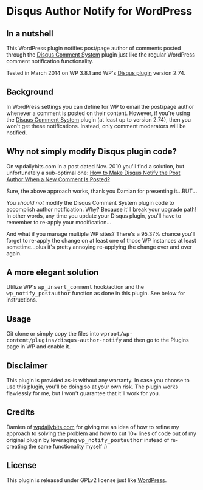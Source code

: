 # Disqus Author Notify for WordPress 

## In a nutshell

This WordPress plugin notifies post/page author of comments posted through the
[Disqus Comment System](http://wordpress.org/plugins/disqus-comment-system/) plugin just like the regular WordPress
comment notification functionality.

Tested in March 2014 on WP 3.8.1 and WP's [Disqus plugin](http://wordpress.org/plugins/disqus-comment-system/) version 2.74.

## Background

In WordPress settings you can define for WP to email the post/page author whenever a comment is posted on their content.
However, if you're using the [Disqus Comment System](http://wordpress.org/plugins/disqus-comment-system/) plugin (at
least up to version 2.74), then you won't get these notifications. Instead, only comment moderators will be notified.

## Why not simply modify Disqus plugin code?

On wpdailybits.com in a post dated Nov. 2010 you'll find a solution, but unfortunately a sub-optimal one:
[How to Make Disqus Notify the Post Author When a New Comment Is Posted?](http://wpdailybits.com/blog/notify-post-author-for-new-comment-disqus/45)

Sure, the above approach works, thank you Damian for presenting it...BUT...

You *should not* modify the Disqus Comment System plugin code to accomplish author notification. Why? Because it'll break your
upgrade path! In other words, any time you update your Disqus plugin, you'll have to remember to re-apply your modification...

And what if you manage multiple WP sites? There's a 95.37% chance you'll forget to re-apply
the change on at least one of those WP instances at least sometime...plus it's pretty annoying re-applying the change over and over again.

## A more elegant solution

Utilize WP's <kbd>wp_insert_comment</kbd> hook/action and the <kbd>wp_notify_postauthor</kbd> function as done in this plugin.
See below for instructions.

## Usage

Git clone or simply copy the files into <kbd>wproot/wp-content/plugins/disqus-author-notify</kbd> and then go to the
Plugins page in WP and enable it.

## Disclaimer

This plugin is provided as-is without any warranty. In case you choose to use this plugin, you'll be doing so
at your own risk. The plugin works flawlessly for me, but I won't guarantee that it'll work for you.

## Credits

Damien of [wpdailybits.com](http://wpdailybits.com) for giving me an idea of how to refine my approach to solving
the problem and how to cut 10+ lines of code out of my original plugin by leveraging <kbd>wp_notify_postauthor</kbd>
instead of re-creating the same functionality myself :)

## License

This plugin is released under GPLv2 license just like [WordPress](http://wordpress.org/about/license).
